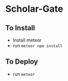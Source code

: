 # Scholar-Gate
## To Install
- Install meteor
- run `meteor npm install`
## To Deploy
- run `meteor`
